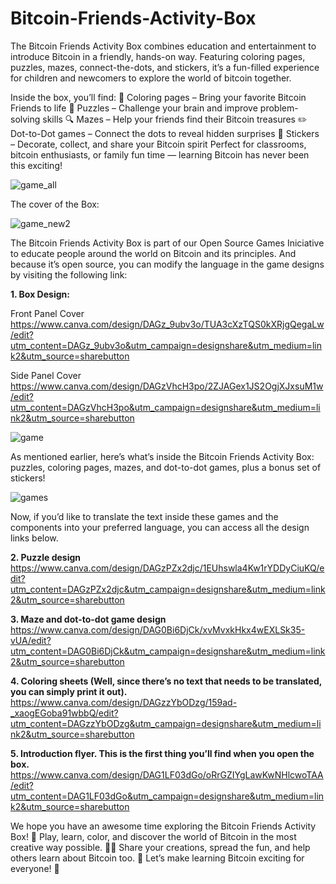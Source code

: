 # Bitcoin-Friends-Activity-Box
The Bitcoin Friends Activity Box combines education and entertainment to introduce Bitcoin in a friendly, hands-on way. Featuring coloring pages, puzzles, mazes, connect-the-dots, and stickers, it’s a fun-filled experience for children and newcomers to explore the world of bitcoin together.

Inside the box, you’ll find:
🎨 Coloring pages – Bring your favorite Bitcoin Friends to life
🧩 Puzzles – Challenge your brain and improve problem-solving skills
🔍 Mazes – Help your friends find their Bitcoin treasures
✏️ Dot-to-Dot games – Connect the dots to reveal hidden surprises
💫 Stickers – Decorate, collect, and share your Bitcoin spirit
Perfect for classrooms, bitcoin enthusiasts, or family fun time — learning Bitcoin has never been this exciting!

![game_all](https://github.com/user-attachments/assets/19bf1340-ecd9-4336-a242-3767a52b4c17)

The cover of the Box:

![game_new2](https://github.com/user-attachments/assets/15c96bc3-1075-4946-841a-91d25268a034)

The Bitcoin Friends Activity Box is part of our Open Source Games Iniciative to educate people around the world on Bitcoin and its principles. And because it’s open source, you can modify the language in the game designs by visiting the following link: 

**1. Box Design:**

Front Panel Cover 
https://www.canva.com/design/DAGz_9ubv3o/TUA3cXzTQS0kXRjgQegaLw/edit?utm_content=DAGz_9ubv3o&utm_campaign=designshare&utm_medium=link2&utm_source=sharebutton

Side Panel Cover
https://www.canva.com/design/DAGzVhcH3po/2ZJAGex1JS2OgjXJxsuM1w/edit?utm_content=DAGzVhcH3po&utm_campaign=designshare&utm_medium=link2&utm_source=sharebutton

![game](https://github.com/user-attachments/assets/7884adf7-c99a-43ed-b50d-17fe07596f8a)

As mentioned earlier, here’s what’s inside the Bitcoin Friends Activity Box: puzzles, coloring pages, mazes, and dot-to-dot games, plus a bonus set of stickers!

![games](https://github.com/user-attachments/assets/c72f238b-af66-4953-ac9d-ba244f977e71)

Now, if you’d like to translate the text inside these games and the components into your preferred language, you can access all the design links below.

**2. Puzzle design**
https://www.canva.com/design/DAGzPZx2djc/1EUhswla4Kw1rYDDyCiuKQ/edit?utm_content=DAGzPZx2djc&utm_campaign=designshare&utm_medium=link2&utm_source=sharebutton

**3. Maze and dot-to-dot game design**
https://www.canva.com/design/DAG0Bi6DjCk/xvMvxkHkx4wEXLSk35-vUA/edit?utm_content=DAG0Bi6DjCk&utm_campaign=designshare&utm_medium=link2&utm_source=sharebutton

**4. Coloring sheets (Well, since there’s no text that needs to be translated, you can simply print it out).**
https://www.canva.com/design/DAGzzYbODzg/159ad-_xaogEGoba91wbbQ/edit?utm_content=DAGzzYbODzg&utm_campaign=designshare&utm_medium=link2&utm_source=sharebutton

**5. Introduction flyer. This is the first thing you’ll find when you open the box.**
https://www.canva.com/design/DAG1LF03dGo/oRrGZIYgLawKwNHlcwoTAA/edit?utm_content=DAG1LF03dGo&utm_campaign=designshare&utm_medium=link2&utm_source=sharebutton

We hope you have an awesome time exploring the Bitcoin Friends Activity Box! 🎉
Play, learn, color, and discover the world of Bitcoin in the most creative way possible. 🧩✨
Share your creations, spread the fun, and help others learn about Bitcoin too. 💛
Let’s make learning Bitcoin exciting for everyone! 🚀

